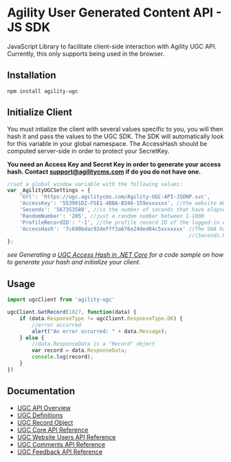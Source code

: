 # Agility User Generated Content API - JS SDK
JavaScript Library to facilitate client-side interaction with Agility UGC API. Currently, this only supports being used in the browser.

## Installation
```
npm install agility-ugc
```

## Initialize Client
You must intialize the client with several values specific to you, you will then hash it and pass the values to the UGC SDK. The SDK will automatically look for this variable in your global namespace. The AccessHash should be computed server-side in order to protect your SecretKey.

**You need an Access Key and Secret Key in order to generate your access hash. Contact support@agilitycms.com if do you do not have one.**

``` javascript
//set a global window variable with the following values:
var _AgilityUGCSettings = { 
    'Url': 'https://ugc.agilitycms.com/Agility-UGC-API-JSONP.svc',
    'AccessKey': '553901D2-F5E1-4BBA-B346-159xxxxxxx', //the website API Access Key provided to you
    'Seconds': '567353588', //is the number of seconds that have elapsed since Jan 1/2001.
    'RandomNumber': '205', //just a random number between 1-1000
    'ProfileRecordID': '-1', //the profile record ID of the logged-in website user, -1 is anonymous
    'AccessHash': '7c690bdac92defff3a676e24ded04c5xxxxxxx' //The SHA hash of all the above variables
                                                           //(Seconds.ProfileID.SecretKey.AccessKey.Random)
};
```

*see Generating a [UGC Access Hash in .NET Core](https://github.com/AgilityInc/GenerateUGCAccessHash-NetCore) for a code sample on how to generate your hash and initialize your client.*

## Usage
``` javascript
import ugcClient from 'agility-ugc'

ugcClient.GetRecord(1027, function(data) {	
    if (data.ResponseType != ugcClient.ResponseType.OK) {
        //error occurred
        alert("An error occurred: " + data.Message);			
    } else {
        //data.ResponseData is a "Record" object
        var record = data.ResponseData;
        console.log(record);
    }
})
```

## Documentation
- [UGC API Overview](https://help.agilitycms.com/hc/en-us/articles/360008888172-UGC-API-Overview)
- [UGC Definitions](https://help.agilitycms.com/hc/en-us/articles/360008883612-UGC-Definitions)
- [UGC Record Object](https://help.agilitycms.com/hc/en-us/articles/360009075531-UGC-Record-Object)
- [UGC Core API Reference](https://help.agilitycms.com/hc/en-us/articles/360020332731-UGC-Core-API)
- [UGC Website Users API Reference](https://help.agilitycms.com/hc/en-us/articles/360020074932-UGC-Website-Users-API)
- [UGC Comments API Reference](https://help.agilitycms.com/hc/en-us/articles/360020075272-UGC-Comments-API)
- [UGC Feedback API Reference](https://help.agilitycms.com/hc/en-us/articles/360020328931-UGC-Feedback-API)

